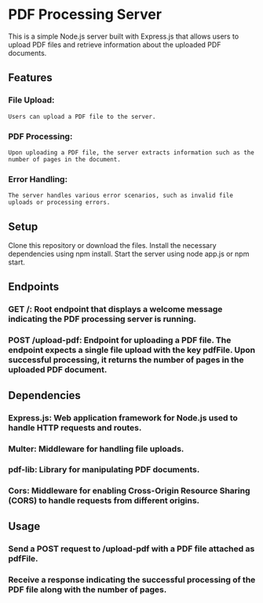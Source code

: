 # PDF Processing Server
This is a simple Node.js server built with Express.js that allows users to upload PDF files and retrieve information about the uploaded PDF documents.

## Features
### File Upload: 
    Users can upload a PDF file to the server.
### PDF Processing: 
    Upon uploading a PDF file, the server extracts information such as the number of pages in the document.
### Error Handling: 
    The server handles various error scenarios, such as invalid file uploads or processing errors.

## Setup
Clone this repository or download the files.
Install the necessary dependencies using npm install.
Start the server using node app.js or npm start.

## Endpoints
### GET /: Root endpoint that displays a welcome message indicating the PDF processing server is running.
### POST /upload-pdf: Endpoint for uploading a PDF file. The endpoint expects a single file upload with the key pdfFile. Upon successful processing, it returns the number of pages in the uploaded PDF document.

## Dependencies
### Express.js: Web application framework for Node.js used to handle HTTP requests and routes.
### Multer: Middleware for handling file uploads.
### pdf-lib: Library for manipulating PDF documents.
### Cors: Middleware for enabling Cross-Origin Resource Sharing (CORS) to handle requests from different origins.

## Usage
### Send a POST request to /upload-pdf with a PDF file attached as pdfFile.
### Receive a response indicating the successful processing of the PDF file along with the number of pages.
